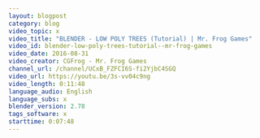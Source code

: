 ```yaml
---
layout: blogpost
category: blog
video_topic: x
video_title: "BLENDER - LOW POLY TREES (Tutorial) | Mr. Frog Games"
video_id: blender-low-poly-trees-tutorial--mr-frog-games
video_date: 2016-08-31
video_creator: CGFrog - Mr. Frog Games
channel_url: /channel/UCxB_FZFCI6S-fi2YjbC4SGQ
video_url: https://youtu.be/3s-vv04c9ng
video_length: 0:11:48
language_audio: English
language_subs: x
blender_version: 2.78
tags_software: x
starttime: 0:07:48
---
```

